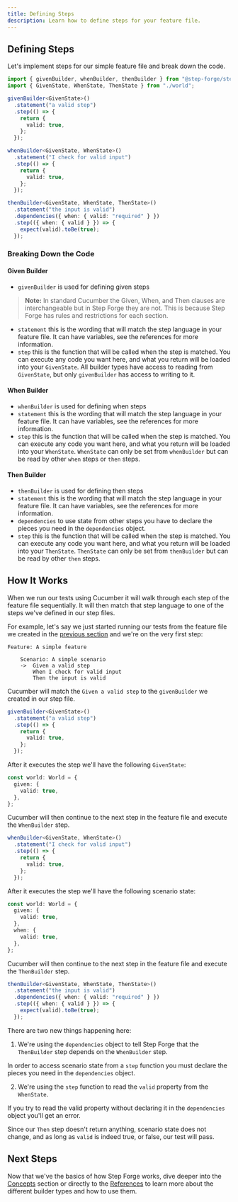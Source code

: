 ```yaml
---
title: Defining Steps
description: Learn how to define steps for your feature file.
---
```


## Defining Steps

Let's implement steps for our simple feature file and break down the code.

```ts title="src/features/steps.ts"
import { givenBuilder, whenBuilder, thenBuilder } from "@step-forge/step-forge";
import { GivenState, WhenState, ThenState } from "./world";

givenBuilder<GivenState>()
  .statement("a valid step")
  .step(() => {
    return {
      valid: true,
    };
  });

whenBuilder<GivenState, WhenState>()
  .statement("I check for valid input")
  .step(() => {
    return {
      valid: true,
    };
  });

thenBuilder<GivenState, WhenState, ThenState>()
  .statement("the input is valid")
  .dependencies({ when: { valid: "required" } })
  .step(({ when: { valid } }) => {
    expect(valid).toBe(true);
  });
```

### Breaking Down the Code

#### Given Builder

- `givenBuilder` is used for defining given steps

> **Note:** In standard Cucumber the Given, When, and Then clauses are interchangeable but in Step Forge they are not. This is because Step Forge has rules and restrictions for each section.

- `statement` this is the wording that will match the step language in your feature file. It can have variables, see the references for more information.
- `step` this is the function that will be called when the step is matched. You can execute any code you want here, and what you return will be loaded into your `GivenState`. All builder types have access to reading from `GivenState`, but only `givenBuilder` has access to writing to it.

#### When Builder

- `whenBuilder` is used for defining when steps
- `statement` this is the wording that will match the step language in your feature file. It can have variables, see the references for more information.
- `step` this is the function that will be called when the step is matched. You can execute any code you want here, and what you return will be loaded into your `WhenState`. `WhenState` can only be set from `whenBuilder` but can be read by other `when` steps or `then` steps.

#### Then Builder

- `thenBuilder` is used for defining then steps
- `statement` this is the wording that will match the step language in your feature file. It can have variables, see the references for more information.
- `dependencies` to use state from other steps you have to declare the pieces you need in the `dependencies` object.
- `step` this is the function that will be called when the step is matched. You can execute any code you want here, and what you return will be loaded into your `ThenState`. `ThenState` can only be set from `thenBuilder` but can be read by other `then` steps.

## How It Works

When we run our tests using Cucumber it will walk through each step of the feature file sequentially. It will then match that step language to one of the steps we've defined in our step files.

For example, let's say we just started running our tests from the feature file we created in the [previous section](./write-a-feature) and we're on the very first step:

```gherkin title="features/sample.feature"
Feature: A simple feature

    Scenario: A simple scenario
    ->  Given a valid step
        When I check for valid input
        Then the input is valid
```

Cucumber will match the `Given a valid step` to the `givenBuilder` we created in our step file.

```ts title="src/features/steps.ts"
givenBuilder<GivenState>()
  .statement("a valid step")
  .step(() => {
    return {
      valid: true,
    };
  });
```

After it executes the step we'll have the following `GivenState`:

```ts
const world: World = {
  given: {
    valid: true,
  },
};
```

Cucumber will then continue to the next step in the feature file and execute the `WhenBuilder` step.

```ts title="src/features/steps.ts"
whenBuilder<GivenState, WhenState>()
  .statement("I check for valid input")
  .step(() => {
    return {
      valid: true,
    };
  });
```

After it executes the step we'll have the following scenario state:

```ts
const world: World = {
  given: {
    valid: true,
  },
  when: {
    valid: true,
  },
};
```

Cucumber will then continue to the next step in the feature file and execute the `ThenBuilder` step.

```ts title="src/features/steps.ts"
thenBuilder<GivenState, WhenState, ThenState>()
  .statement("the input is valid")
  .dependencies({ when: { valid: "required" } })
  .step(({ when: { valid } }) => {
    expect(valid).toBe(true);
  });
```

There are two new things happening here:

1. We're using the `dependencies` object to tell Step Forge that the `ThenBuilder` step depends on the `WhenBuilder` step.

In order to access scenario state from a `step` function you must declare the pieces you need in the `dependencies` object.

2. We're using the `step` function to read the `valid` property from the `WhenState`.

If you try to read the valid property without declaring it in the `dependencies` object you'll get an error.

Since our `Then` step doesn't return anything, scenario state does not change, and as long as `valid` is indeed true, or false, our test will pass.

## Next Steps

Now that we've the basics of how Step Forge works, dive deeper into the [Concepts](/docs/state-and-world) section or directly to the [References](/docs/reference/builder-apis) to learn more about the different builder types and how to use them.
